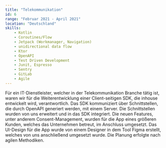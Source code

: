 ```yaml
---
title: "Telekommunikation"
id: 6
range: "Februar 2021 - April 2021"
location: "Deutschland"
skills:
    - Kotlin
    - Coroutines/Flow 
    - Jetpack (Workmanager, Navigation)
    - unidirectional data flow
    - Ktor
    - OpenAPI
    - Test Driven Development
    - Junit, Espresso 
    - Sentry
    - GitLab
    - Agile
---
```


Für ein IT-Dienstleister, welcher in der Telekommunikation Branche tätig ist, waren wir für die Weiterentwicklung einer Client-seitigen SDK, die inhouse entwickelt wird, verantwortlich. Das SDK kommuniziert über Schnittstellen, die durch OpenAPI generiert werden, mit einem Server. Die Schnittstellen wurden von uns erweitert und in das SDK integriert. Die neuen Features, unter anderem Consent-Management, wurden für die App eines größeren Kunden, welches das Unternehmen betreut, im Anschluss umgesetzt. Das UI-Design für die App wurde von einem Designer in dem Tool Figma erstellt, welches von uns anschließend umgesetzt wurde. Die Planung erfolgte nach agilen Methodiken.
